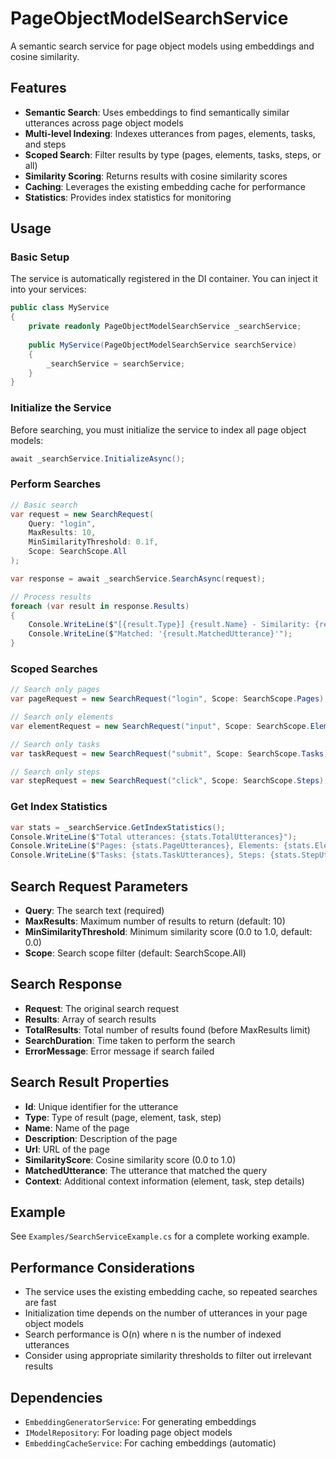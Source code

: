 # PageObjectModelSearchService

A semantic search service for page object models using embeddings and cosine similarity.

## Features

- **Semantic Search**: Uses embeddings to find semantically similar utterances across page object models
- **Multi-level Indexing**: Indexes utterances from pages, elements, tasks, and steps
- **Scoped Search**: Filter results by type (pages, elements, tasks, steps, or all)
- **Similarity Scoring**: Returns results with cosine similarity scores
- **Caching**: Leverages the existing embedding cache for performance
- **Statistics**: Provides index statistics for monitoring

## Usage

### Basic Setup

The service is automatically registered in the DI container. You can inject it into your services:

```csharp
public class MyService
{
    private readonly PageObjectModelSearchService _searchService;
    
    public MyService(PageObjectModelSearchService searchService)
    {
        _searchService = searchService;
    }
}
```

### Initialize the Service

Before searching, you must initialize the service to index all page object models:

```csharp
await _searchService.InitializeAsync();
```

### Perform Searches

```csharp
// Basic search
var request = new SearchRequest(
    Query: "login",
    MaxResults: 10,
    MinSimilarityThreshold: 0.1f,
    Scope: SearchScope.All
);

var response = await _searchService.SearchAsync(request);

// Process results
foreach (var result in response.Results)
{
    Console.WriteLine($"[{result.Type}] {result.Name} - Similarity: {result.SimilarityScore:F3}");
    Console.WriteLine($"Matched: '{result.MatchedUtterance}'");
}
```

### Scoped Searches

```csharp
// Search only pages
var pageRequest = new SearchRequest("login", Scope: SearchScope.Pages);

// Search only elements
var elementRequest = new SearchRequest("input", Scope: SearchScope.Elements);

// Search only tasks
var taskRequest = new SearchRequest("submit", Scope: SearchScope.Tasks);

// Search only steps
var stepRequest = new SearchRequest("click", Scope: SearchScope.Steps);
```

### Get Index Statistics

```csharp
var stats = _searchService.GetIndexStatistics();
Console.WriteLine($"Total utterances: {stats.TotalUtterances}");
Console.WriteLine($"Pages: {stats.PageUtterances}, Elements: {stats.ElementUtterances}");
Console.WriteLine($"Tasks: {stats.TaskUtterances}, Steps: {stats.StepUtterances}");
```

## Search Request Parameters

- **Query**: The search text (required)
- **MaxResults**: Maximum number of results to return (default: 10)
- **MinSimilarityThreshold**: Minimum similarity score (0.0 to 1.0, default: 0.0)
- **Scope**: Search scope filter (default: SearchScope.All)

## Search Response

- **Request**: The original search request
- **Results**: Array of search results
- **TotalResults**: Total number of results found (before MaxResults limit)
- **SearchDuration**: Time taken to perform the search
- **ErrorMessage**: Error message if search failed

## Search Result Properties

- **Id**: Unique identifier for the utterance
- **Type**: Type of result (page, element, task, step)
- **Name**: Name of the page
- **Description**: Description of the page
- **Url**: URL of the page
- **SimilarityScore**: Cosine similarity score (0.0 to 1.0)
- **MatchedUtterance**: The utterance that matched the query
- **Context**: Additional context information (element, task, step details)

## Example

See `Examples/SearchServiceExample.cs` for a complete working example.

## Performance Considerations

- The service uses the existing embedding cache, so repeated searches are fast
- Initialization time depends on the number of utterances in your page object models
- Search performance is O(n) where n is the number of indexed utterances
- Consider using appropriate similarity thresholds to filter out irrelevant results

## Dependencies

- `EmbeddingGeneratorService`: For generating embeddings
- `IModelRepository`: For loading page object models
- `EmbeddingCacheService`: For caching embeddings (automatic)
